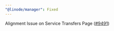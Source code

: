 ```yaml
---
"@linode/manager": Fixed
---
```


Alignment Issue on Service Transfers Page ([#9491](https://github.com/linode/manager/pull/9491))
